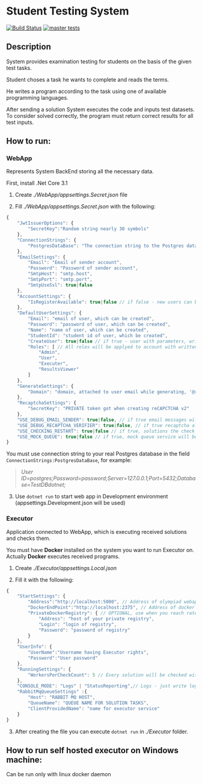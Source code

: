# Student Testing System
[![Build Status](https://dev.azure.com/rtuitlab/RTU%20IT%20Lab/_apis/build/status/Olympiad/Olympiad-Back?branchName=master)](https://dev.azure.com/rtuitlab/RTU%20IT%20Lab/_build/latest?definitionId=125&branchName=master)
[![master tests](https://img.shields.io/azure-devops/tests/RTUITLab/RTU%20IT%20Lab/125/master?label=tests&style=plastic)](https://dev.azure.com/rtuitlab/RTU%20IT%20Lab/_build/latest?definitionId=125&branchName=master)
## Description
System provides examination testing for students on the basis of the given test tasks.

Student choses a task he wants to complete and reads the terms.

He writes a program according to the task using one of available programming languages.

After sending a solution System executes the code and inputs test datasets. To consider solved correctly, the program must return correct results for all test inputs.

## How to run:

### WebApp 
Represents System BackEnd storing all the necessary data.

First, install .Net Core 3.1


1. Create _./WebApp/appsettings.Secret.json_ file

2. Fill _./WebApp/appsettings.Secret.json_ with the following: 

```js
{
    "JwtIssuerOptions": {
        "SecretKey":"Random string nearly 30 symbols"
    },
    "ConnectionStrings": {
        "PostgresDataBase": "The connection string to the Postgres database"
    },
    "EmailSettings": {
        "Email": "Email of sender account",
        "Password": "Password of sender account",
        "SmtpHost": "smtp.host",
        "SmtpPort": "smtp.port",
        "SmtpUseSsl": true|false
	},
    "AccountSettings": {
        "IsRegisterAvailable": true|false // if false - new users can be added only via control panel
	},
    "DefaultUserSettings": {
        "Email": "email of user, which can be created",
        "Password": "password of user, which can be created",
        "Name": "name of user, which can be created",
        "StudentId": "student id of user, which be created",
        "CreateUser": true|false // if true - user with parameters, written above will be created,
        "Roles": [ // All roles will be applyed to account with written email, ignoring CreateUser field
            "Admin",
            "User",
            "Executer",
            "ResultsViewer"
		]
	},
    "GenerateSettings": {
        "Domain": "domain, attached to user email while generating, '@rtuitlab.dev' for example"
	},
    "RecaptchaSettings": {
        "SecretKey": "PRIVATE token got when creating reCAPCTCHA v2"
	},
    "USE_DEBUG_EMAIL_SENDER": true|false, // if true email messages will be printed to console
    "USE_DEBUG_RECAPTCHA_VERIFIER": true|false, // if true recaptcha always will be valid
    "USE_CHECKING_RESTART": true|false // if true, solutions the check of which has started more than 2 minutes ago would be placed in the queue again
    "USE_MOCK_QUEUE": true|false // if true, mock queue service will be used. If false - rabbitmq queue
}
```

You must use connection string to your real Postgres database in the field  ```ConnectionStrings:PostgresDataBase```, for example:
> _User ID=postgres;Password=password;Server=127.0.0.1;Port=5432;Database=TestDBdotnet;_ 


3. Use ```dotnet run``` to start web app in Development environment (appsettings.Development.json will be used)
### Executor

Application connected to WebApp, which is executing received solutions and checks them.

You must have **Docker** installed on the system you want to run Executor on. Actually **Docker** executes received programs.


1. Create _./Executor/appsettings.Local.json_

2. Fill it with the following:

```js
{
    "StartSettings": {
        "Address":"http://localhost:5000", // Address of olympiad webapp
        "DockerEndPoint":"http://localhost:2375", // Address of docker endpoint
        "PrivateDockerRegistry": { // OPTIONAL, use when you reach rate limit od dockerhub pulls (100 per 6 hours)
            "Address": "host of your private registry",
            "Login": "login of registry",
            "Password": "password of registry"
        }
    },
    "UserInfo": {
        "UserName":"Username having Executor rights",
        "Password":"User password"
    },
    "RunningSettings": {
        "WorkersPerCheckCount": 5 // Every solution will be checked with that count of parallel workers (valid values - [1..100]), select value according to your machine configuration (for surface book 2 - optimal is 5-10). Too large value can break your docker.
    },
    "CONSOLE_MODE": "Logs" | "StatusReporting",// Logs - just write logs, StatusReporting - updatable status and 10 last logs with possible artifacts =
    "RabbitMqQueueSettings" :{
        "Host": "RABBIT MQ HOST",
        "QueueName": "QUEUE NAME FOR SOLUTION TASKS",
        "ClientProvidedName": "name for executor service"
    }
}
```

3. After creating the file you can execute ```dotnet run``` in _./Executor_ folder.

## How to run self hosted executor on Windows machine:

Can be run only with linux docker daemon
